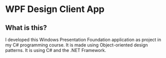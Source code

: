 # WPF Design Client App

## What is this?

I developed this Windows Presentation Foundation application as project in my C# programming course. It is made using Object-oriented design patterns. It is using C# and the .NET Framework.
